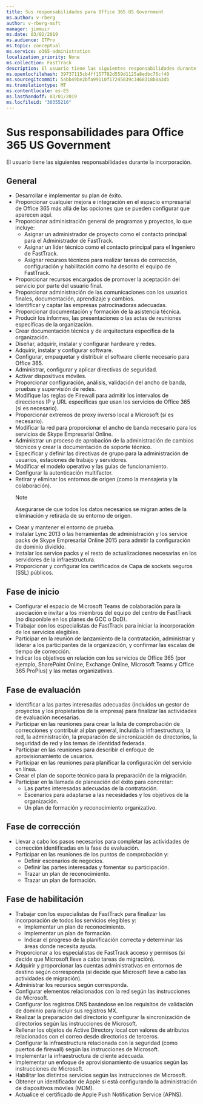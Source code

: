 ```yaml
---
title: Sus responsabilidades para Office 365 US Government
ms.author: v-rberg
author: v-rberg-msft
manager: jimmuir
ms.date: 03/02/2019
ms.audience: ITPro
ms.topic: conceptual
ms.service: o365-administration
localization_priority: None
ms.collection: FastTrack
description: El usuario tiene las siguientes responsabilidades durante la incorporación.
ms.openlocfilehash: 39737115cb4ff157782d559d1125a8edbc76cf40
ms.sourcegitcommit: 5abb49be2bfa99110f17245839c3468318b8a3db
ms.translationtype: MT
ms.contentlocale: es-ES
ms.lasthandoff: 03/01/2019
ms.locfileid: "30355216"
---
```

# <a name="your-responsibilities-for-office-365-us-government"></a>Sus responsabilidades para Office 365 US Government

El usuario tiene las siguientes responsabilidades durante la incorporación.
  
## <a name="general"></a>General

- Desarrollar e implementar su plan de éxito.   
- Proporcionar cualquier mejora e integración en el espacio empresarial de Office 365 más allá de las opciones que se pueden configurar que aparecen aquí.    
- Proporcionar administración general de programas y proyectos, lo que incluye:     
  - Asignar un administrador de proyecto como el contacto principal para el Administrador de FastTrack.   
  - Asignar un líder técnico como el contacto principal para el Ingeniero de FastTrack.  
  - Asignar recursos técnicos para realizar tareas de corrección, configuración y habilitación como ha descrito el equipo de FastTrack.    
- Proporcionar recursos encargados de promover la aceptación del servicio por parte del usuario final.    
- Proporcionar administración de las comunicaciones con los usuarios finales, documentación, aprendizaje y cambios.    
- Identificar y captar las empresas patrocinadoras adecuadas.     
- Proporcionar documentación y formación de la asistencia técnica.     
- Producir los informes, las presentaciones o las actas de reuniones específicas de la organización.     
- Crear documentación técnica y de arquitectura específica de la organización.     
- Diseñar, adquirir, instalar y configurar hardware y redes.    
- Adquirir, instalar y configurar software.     
- Configurar, empaquetar y distribuir el software cliente necesario para Office 365.    
- Administrar, configurar y aplicar directivas de seguridad.    
- Activar dispositivos móviles.    
- Proporcionar configuración, análisis, validación del ancho de banda, pruebas y supervisión de redes. 
- Modifique las reglas de Firewall para admitir los intervalos de direcciones IP y URL específicas que usan los servicios de Office 365 (si es necesario).
- Proporcionar extremos de proxy inverso local a Microsoft (si es necesario).     
- Modificar la red para proporcionar el ancho de banda necesario para los servicios de Skype Empresarial Online.   
- Administrar un proceso de aprobación de la administración de cambios técnicos y crear la documentación de soporte técnico.    
- Especificar y definir las directivas de grupo para la administración de usuarios, estaciones de trabajo y servidores.    
- Modificar el modelo operativo y las guías de funcionamiento.   
- Configurar la autenticación multifactor.   
- Retirar y eliminar los entornos de origen (como la mensajería y la colaboración). 
    > [!NOTE]
    > Asegurarse de que todos los datos necesarios se migran antes de la eliminación y retirada de su entorno de origen.   
- Crear y mantener el entorno de prueba.  
- Instalar Lync 2013 o las herramientas de administración y los service packs de Skype Empresarial Online 2015 para admitir la configuración de dominio dividido.    
- Instalar los service packs y el resto de actualizaciones necesarias en los servidores de la infraestructura.     
- Proporcionar y configurar los certificados de Capa de sockets seguros (SSL) públicos. 
    
## <a name="initiate-phase"></a>Fase de inicio

- Configurar el espacio de Microsoft Teams de colaboración para la asociación e invitar a los miembros del equipo del centro de FastTrack (no disponible en los planes de GCC o DoD).   
- Trabajar con los especialistas de FastTrack para iniciar la incorporación de los servicios elegibles.    
- Participar en la reunión de lanzamiento de la contratación, administrar y liderar a los participantes de la organización, y confirmar las escalas de tiempo de corrección.    
- Indicar los objetivos en relación con los servicios de Office 365 (por ejemplo, SharePoint Online, Exchange Online, Microsoft Teams y Office 365 ProPlus) y las metas organizativas.
    
## <a name="assess-phase"></a>Fase de evaluación

- Identificar a las partes interesadas adecuadas (incluidos un gestor de proyectos y los propietarios de la empresa) para finalizar las actividades de evaluación necesarias.    
- Participar en las reuniones para crear la lista de comprobación de correcciones y contribuir al plan general, incluida la infraestructura, la red, la administración, la preparación de sincronización de directorios, la seguridad de red y los temas de identidad federada. 
- Participar en las reuniones para describir el enfoque de aprovisionamiento de usuarios.     
- Participar en las reuniones para planificar la configuración del servicio en línea.    
- Crear el plan de soporte técnico para la preparación de la migración.    
- Participar en la llamada de planeación del éxito para concretar:   
  - Las partes interesadas adecuadas de la contratación.   
  - Escenarios para adaptarse a las necesidades y los objetivos de la organización.   
  - Un plan de formación y reconocimiento organizativo.
    
## <a name="remediate-phase"></a>Fase de corrección

- Llevar a cabo los pasos necesarios para completar las actividades de corrección identificadas en la fase de evaluación.  
- Participar en las reuniones de los puntos de comprobación y:   
  - Definir escenarios de negocios.  
  - Definir las partes interesadas y fomentar su participación.  
  - Trazar un plan de reconocimiento. 
  - Trazar un plan de formación.
    
## <a name="enable-phase"></a>Fase de habilitación

- Trabajar con los especialistas de FastTrack para finalizar las incorporación de todos los servicios elegibles y:  
  - Implementar un plan de reconocimiento.   
  - Implementar un plan de formación.   
  - Indicar el progreso de la planificación correcta y determinar las áreas donde necesita ayuda.  
- Proporcionar a los especialistas de FastTrack acceso y permisos (si decide que Microsoft lleve a cabo tareas de migración).   
- Adquirir y proporcionar las cuentas administrativas en entornos de destino según corresponda (si decide que Microsoft lleve a cabo las actividades de migración).    
- Administrar los recursos según corresponda.     
- Configurar elementos relacionados con la red según las instrucciones de Microsoft.    
- Configurar los registros DNS basándose en los requisitos de validación de dominio para incluir sus registros MX.    
- Realizar la preparación del directorio y configurar la sincronización de directorios según las instrucciones de Microsoft.   
- Rellenar los objetos de Active Directory local con valores de atributos relacionados con el correo desde directorios de terceros.    
- Configurar la infraestructura relacionada con la seguridad (como puertos de firewall) según las instrucciones de Microsoft.    
- Implementar la infraestructura de cliente adecuada.   
- Implementar un enfoque de aprovisionamiento de usuarios según las instrucciones de Microsoft.    
- Habilitar los distintos servicios según las instrucciones de Microsoft.    
- Obtener un identificador de Apple si está configurando la administración de dispositivos móviles (MDM).   
- Actualice el certificado de Apple Push Notification Service (APNS).
    

  

